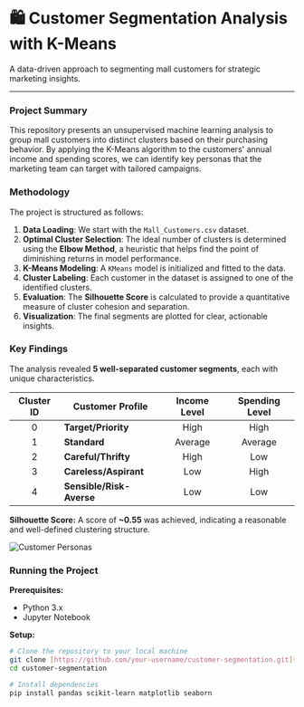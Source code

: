 # 🛍️ Customer Segmentation Analysis with K-Means

A data-driven approach to segmenting mall customers for strategic marketing insights.

---

### **Project Summary**
This repository presents an unsupervised machine learning analysis to group mall customers into distinct clusters based on their purchasing behavior. By applying the K-Means algorithm to the customers' annual income and spending scores, we can identify key personas that the marketing team can target with tailored campaigns.

### **Methodology**

The project is structured as follows:

1.  **Data Loading**: We start with the `Mall_Customers.csv` dataset.
2.  **Optimal Cluster Selection**: The ideal number of clusters is determined using the **Elbow Method**, a heuristic that helps find the point of diminishing returns in model performance.
3.  **K-Means Modeling**: A `KMeans` model is initialized and fitted to the data.
4.  **Cluster Labeling**: Each customer in the dataset is assigned to one of the identified clusters.
5.  **Evaluation**: The **Silhouette Score** is calculated to provide a quantitative measure of cluster cohesion and separation.
6.  **Visualization**: The final segments are plotted for clear, actionable insights.

### **Key Findings**
The analysis revealed **5 well-separated customer segments**, each with unique characteristics.

| Cluster ID | Customer Profile         | Income Level | Spending Level |
| :--------: | ------------------------ | :----------: | :------------: |
|     0      | **Target/Priority** |     High     |      High      |
|     1      | **Standard** |   Average    |    Average     |
|     2      | **Careful/Thrifty** |     High     |      Low       |
|     3      | **Careless/Aspirant** |     Low      |      High      |
|     4      | **Sensible/Risk-Averse** |     Low      |      Low       |

**Silhouette Score:** A score of **~0.55** was achieved, indicating a reasonable and well-defined clustering structure.

![Customer Personas](https://placehold.co/700x500/2c5282/ffffff?text=Identified+Customer+Personas)

### **Running the Project**

**Prerequisites:**
- Python 3.x
- Jupyter Notebook

**Setup:**
```sh
# Clone the repository to your local machine
git clone [https://github.com/your-username/customer-segmentation.git](https://github.com/your-username/customer-segmentation.git)
cd customer-segmentation

# Install dependencies
pip install pandas scikit-learn matplotlib seaborn
